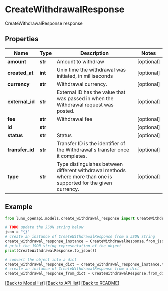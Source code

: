# CreateWithdrawalResponse

CreateWithdrawalResponse response

## Properties

Name | Type | Description | Notes
------------ | ------------- | ------------- | -------------
**amount** | **str** | Amount to withdraw | [optional] 
**created_at** | **int** | Unix time the withdrawal was initiated, in milliseconds | [optional] 
**currency** | **str** | Withdrawal currency. | [optional] 
**external_id** | **str** | External ID has the value that was passed in when the Withdrawal request was posted. | [optional] 
**fee** | **str** | Withdrawal fee | [optional] 
**id** | **str** |  | [optional] 
**status** | **str** | Status | [optional] 
**transfer_id** | **str** | Transfer ID is the identifier of the Withdrawal&#39;s transfer once it completes. | [optional] 
**type** | **str** | Type distinguishes between different withdrawal methods where more than one is supported for the given currency. | [optional] 

## Example

```python
from luno_openapi.models.create_withdrawal_response import CreateWithdrawalResponse

# TODO update the JSON string below
json = "{}"
# create an instance of CreateWithdrawalResponse from a JSON string
create_withdrawal_response_instance = CreateWithdrawalResponse.from_json(json)
# print the JSON string representation of the object
print(CreateWithdrawalResponse.to_json())

# convert the object into a dict
create_withdrawal_response_dict = create_withdrawal_response_instance.to_dict()
# create an instance of CreateWithdrawalResponse from a dict
create_withdrawal_response_from_dict = CreateWithdrawalResponse.from_dict(create_withdrawal_response_dict)
```
[[Back to Model list]](../README.md#documentation-for-models) [[Back to API list]](../README.md#documentation-for-api-endpoints) [[Back to README]](../README.md)


